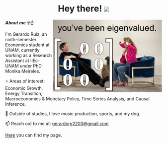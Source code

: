 <h1 align="center"><b>Hey there! </b><img src="https://media.giphy.com/media/hvRJCLFzcasrR4ia7z/giphy.gif" width="35"></h1>

<img align="right" width="350px" alt="Unicorn" src="https://github.com/gerardorglz/gerardorglz/blob/main/IMG_3645.JPG" />

***About me*** 🤓☝️

I'm Gerardo Ruiz, an ninth-semester Economics student at UNAM, currently working as a Research Assistant at IIEc-UNAM under PhD Monika Meireles.
  
⭐ Areas of interest: Economic Growth, Energy Transition, Macroeconomics & Monetary Policy, Time Series Analysis, and Causal Inference.

👀 Outside of studies, I love music production, sports, and my dog.

📫 Reach out to me at: <a href="mailto:gerardorg2203@gmail.com">gerardorg2203@gmail.com</a>

<a href="https://gerardorglz.github.io/gerardoruizg//">Here</a> you can find my page.
</div>
